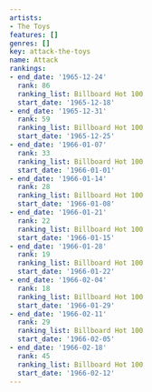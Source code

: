 ```yaml
---
artists:
- The Toys
features: []
genres: []
key: attack-the-toys
name: Attack
rankings:
- end_date: '1965-12-24'
  rank: 86
  ranking_list: Billboard Hot 100
  start_date: '1965-12-18'
- end_date: '1965-12-31'
  rank: 59
  ranking_list: Billboard Hot 100
  start_date: '1965-12-25'
- end_date: '1966-01-07'
  rank: 33
  ranking_list: Billboard Hot 100
  start_date: '1966-01-01'
- end_date: '1966-01-14'
  rank: 28
  ranking_list: Billboard Hot 100
  start_date: '1966-01-08'
- end_date: '1966-01-21'
  rank: 22
  ranking_list: Billboard Hot 100
  start_date: '1966-01-15'
- end_date: '1966-01-28'
  rank: 19
  ranking_list: Billboard Hot 100
  start_date: '1966-01-22'
- end_date: '1966-02-04'
  rank: 18
  ranking_list: Billboard Hot 100
  start_date: '1966-01-29'
- end_date: '1966-02-11'
  rank: 29
  ranking_list: Billboard Hot 100
  start_date: '1966-02-05'
- end_date: '1966-02-18'
  rank: 45
  ranking_list: Billboard Hot 100
  start_date: '1966-02-12'
---
```


